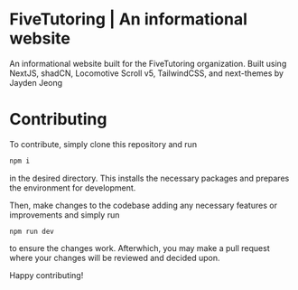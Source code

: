 # FiveTutoring | An informational website
An informational website built for the FiveTutoring organization.
Built using NextJS, shadCN, Locomotive Scroll v5, TailwindCSS, and next-themes by Jayden Jeong

# Contributing

To contribute, simply clone this repository and run 
```cmd
npm i
```
in the desired directory. This installs the necessary packages and prepares the environment for development.

Then, make changes to the codebase adding any necessary features or improvements and simply run 
```
npm run dev
```
to ensure the changes work. Afterwhich, you may make a pull request where your changes will be reviewed and decided upon.

Happy contributing!


